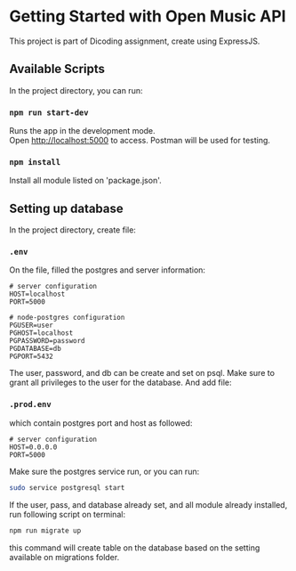 # Getting Started with Open Music API

This project is part of Dicoding assignment, create using ExpressJS.

## Available Scripts

In the project directory, you can run:

### `npm run start-dev`

Runs the app in the development mode.\
Open [http://localhost:5000](http://localhost:5000) to access.
Postman will be used for testing.

### `npm install`

Install all module listed on 'package.json'.

## Setting up database

In the project directory, create file:

### `.env`

On the file, filled the postgres and server information:

```shell
# server configuration
HOST=localhost
PORT=5000
 
# node-postgres configuration
PGUSER=user
PGHOST=localhost
PGPASSWORD=password
PGDATABASE=db
PGPORT=5432
```

The user, password, and db can be create and set on psql. Make sure to grant all privileges to the user for the database. And add file:

### `.prod.env`

which contain postgres port and host as followed:

```shell
# server configuration
HOST=0.0.0.0
PORT=5000
```

Make sure the postgres service run, or you can run:

```zsh
sudo service postgresql start
```

If the user, pass, and database already set, and all module already installed, run following script on terminal:

```zsh
npm run migrate up
```

this command will create table on the database based on the setting available on migrations folder.
